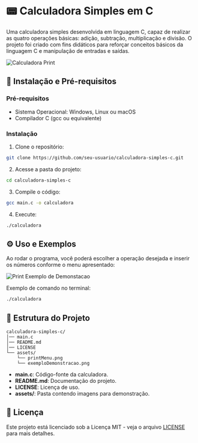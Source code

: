 # 📟 Calculadora Simples em C

Uma calculadora simples desenvolvida em linguagem C, capaz de realizar as quatro operações básicas: adição, subtração, multiplicação e divisão. O projeto foi criado com fins didáticos para reforçar conceitos básicos da linguagem C e manipulação de entradas e saídas.

![Calculadora Print](assets/screenshot.png)

## 🚀 Instalação e Pré-requisitos

### Pré-requisitos

- Sistema Operacional: Windows, Linux ou macOS
- Compilador C (gcc ou equivalente)

### Instalação

1. Clone o repositório:
```bash
git clone https://github.com/seu-usuario/calculadora-simples-c.git
```

2. Acesse a pasta do projeto:
```bash
cd calculadora-simples-c
```

3. Compile o código:
```bash
gcc main.c -o calculadora
```

4. Execute:
```bash
./calculadora
```

## ⚙️ Uso e Exemplos

Ao rodar o programa, você poderá escolher a operação desejada e inserir os números conforme o menu apresentado:

![Print Exemplo de Demonstacao](exemploDemonstacao.png)

Exemplo de comando no terminal:
```bash
./calculadora
```

## 📁 Estrutura do Projeto

```
calculadora-simples-c/
│── main.c
│── README.md
│── LICENSE
└── assets/
    └── printMenu.png
    └── exemploDemonstracao.png
```

- **main.c**: Código-fonte da calculadora.
- **README.md**: Documentação do projeto.
- **LICENSE**: Licença de uso.
- **assets/**: Pasta contendo imagens para demonstração.

## 📄 Licença

Este projeto está licenciado sob a Licença MIT - veja o arquivo [LICENSE](LICENSE) para mais detalhes.